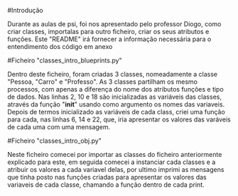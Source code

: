 #Introdução 

 Durante as aulas de psi, foi nos apresentado pelo professor Diogo, como criar classes, importalas para outro ficheiro, criar os seus atributos e funções. Este "README" irá fornecer a informação necessária para o entendimento dos código em anexo

#Ficheiro "classes_intro_blueprints.py"

 Dentro deste ficheiro, foram criadas 3 classes, nomeadamente a classe "Pessoa, "Carro" e "Professo". As 3 classes partilham os mesmo processos, com apenas a diferença do nome dos atributos funções e tipo de dados. Nas linhas 2, 10 e 18 são inicializadas as variáveis 
das classes, através da função "__init__" usando como argumento os nomes das variaveis. Depois de termos inicializado as variáveis de cada class, criei uma função para cada, nas linhas 6, 14 e 22, que, iria apresentar os valores das varáveis de cada uma com uma mensagem.

#Ficheiro "classes_intro_obj.py"
 
 Neste ficheiro comecei por importar as classes do ficheiro anteriormente explicado para este, em seguida comecei a instanciar cada classes e a atribuir os valores a cada variavel delas, por ultimo imprimi as mensagens que tinha posto nas funções criadas para 
apresentar os valores das variaveis de cada classe, chamando a função dentro de cada print. 
